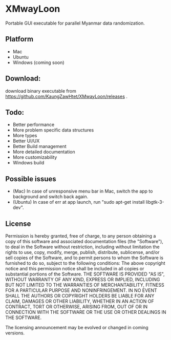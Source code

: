 
# XMwayLoon 
Portable GUI executable for parallel Myanmar data randomization.

## Platform
- Mac
- Ubuntu
- Windows (coming soon)

## Download:
download binary executable from https://github.com/KaungZawHtet/XMwayLoon/releases .

## Todo:
- Better performance
- More problem specific data structures
- More types
- Better UI/UX
- Better Build management
- More detailed documentation
- More customizability
- Windows build

## Possible issues
- (Mac) In case of unresponsive menu bar in Mac, switch the app to background and switch back again.
- (Ubuntu) In case of err at app launch, run "sudo apt-get install libgtk-3-dev".

## License
Permission is hereby granted, free of charge, to any person obtaining a copy of this software and associated documentation files (the "Software"), to deal in the Software without restriction, including without limitation the rights to use, copy, modify, merge, publish, distribute, sublicense, and/or sell copies of the Software, and to permit persons to whom the Software is furnished to do so, subject to the following conditions:
The above copyright notice and this permission notice shall be included in all copies or substantial portions of the Software.
THE SOFTWARE IS PROVIDED "AS IS", WITHOUT WARRANTY OF ANY KIND, EXPRESS OR IMPLIED, INCLUDING BUT NOT LIMITED TO THE WARRANTIES OF MERCHANTABILITY, FITNESS FOR A PARTICULAR PURPOSE AND NONINFRINGEMENT. IN NO EVENT SHALL THE AUTHORS OR COPYRIGHT HOLDERS BE LIABLE FOR ANY CLAIM, DAMAGES OR OTHER LIABILITY, WHETHER IN AN ACTION OF CONTRACT, TORT OR OTHERWISE, ARISING FROM, OUT OF OR IN CONNECTION WITH THE SOFTWARE OR THE USE OR OTHER DEALINGS IN THE SOFTWARE.

The licensing announcement may be evolved or changed in coming versions.




